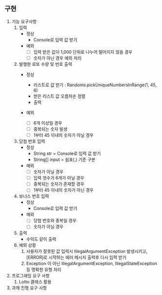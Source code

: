 ## 구현
1. 기능 요구사항
    1. 입력
        - 정상
            - Console로 입력 값 받기 
        - 예외
            - [ ] 입력 받은 값이 1,000 단위로 나누어 떨어지지 않을 경우 
            - [ ] 숫자가 아닌 경우 예외 처리 
    
    2. 발행한 로또 수량 및 번호 출력 
        - 정상
            -  리스트로 값 받기 : Randoms.pickUniqueNumbersInRange(1, 45, 6)
            - 받은 리스트 값 오름차순 정렬
            - 출력 
          
        - 예외
            - [ ] 6개 이상일 경우 
            - [ ] 중복되는 숫자 발생
            - [ ] 1부터 45 이내의 숫자가 아닐 경우 
    
    3. 당첨 번호 입력
        - 정상
            - String str = Console로 입력 값 받기
            - String[] input = 쉼표(,) 기준 구분
        - 예외
            - [ ] 숫자가 아닐 경우
            - [ ] 입력 갯수가 6개가 아닐 경우
            - [ ] 중복되는 숫자가 존재할 경우 
            - [ ] 1부터 45 이내의 숫자가 아닌 경우
          
   4. 보너스 번호 입력
        - 정상
            - Console로 입력 값 받기 
        - 예외
            - [ ] 당첨 번호와 중복일 경우
            - [ ] 숫자가 아닐 경우

   5. 출력 
        - 수익도 같이 출력 
   6. 예외 상황
        1. 사용자가 잘못된 값 입력시 IllegalArgumentException 발생시키고, [ERROR]로 시작하는 에러 메시지 출력후 다시 입력 받기
        2. Exception 이 아닌 IllegalArgumentException, IllegalStateException등 명확한 유형 처리 
2. 프로그래밍 요구 사항
    1. Lotto 클래스 활용 
3. 과제 진행 요구 사항 